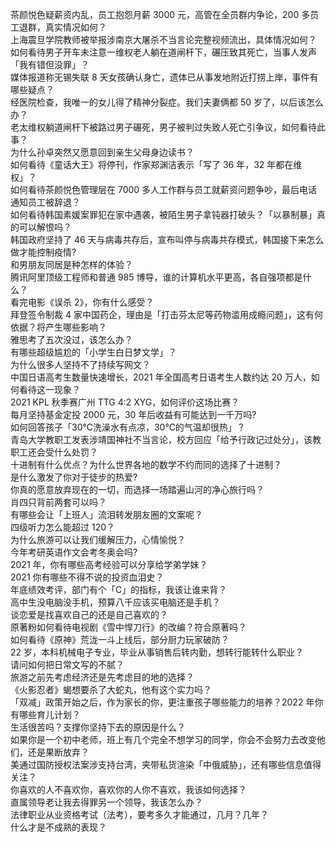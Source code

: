 茶颜悦色疑薪资内乱，员工抱怨月薪 3000 元，高管在全员群内争论，200 多员工退群，真实情况如何？  
上海震旦学院教师被举报涉南京大屠杀不当言论完整视频流出，具体情况如何？  
如何看待男子开车未注意一维权老人躺在道闸杆下，碾压致其死亡，当事人发声「我有错但没罪」？  
媒体报道称无锡失联 8 天女孩确认身亡，遗体已从事发地附近打捞上岸，事件有哪些疑点？  
经医院检查，我唯一的女儿得了精神分裂症。我们夫妻俩都 50 岁了，以后该怎么办？  
老太维权躺道闸杆下被路过男子碾死，男子被判过失致人死亡引争议，如何看待此事？  
为什么孙卓突然又愿意回到亲生父母身边读书？  
如何看待《童话大王》将停刊，作家郑渊洁表示「写了 36 年，32 年都在维权」？  
如何看待茶颜悦色管理层在 7000 多人工作群与员工就薪资问题争吵，最后电话通知员工被辞退？  
如何看待韩国素媛案罪犯在家中遇袭，被陌生男子拿钝器打破头？「以暴制暴」真的可以解恨吗？  
韩国政府坚持了 46 天与病毒共存后，宣布叫停与病毒共存模式，韩国接下来怎么做才能控制疫情?  
和男朋友同居是种怎样的体验？  
腾讯阿里顶级工程师和普通 985 博导，谁的计算机水平更高，各自强项都是什么？  
看完电影《误杀 2》，你有什么感受？  
拜登签令制裁 4 家中国药企，理由是「打击芬太尼等药物滥用成瘾问题」，这有何依据？将产生哪些影响？  
雅思考了五次没过，该怎么办？  
有哪些超级尴尬的「小学生白日梦文学」？  
为什么很多人坚持不了持续写网文？  
中国日语高考生数量快速增长，2021 年全国高考日语考生人数约达 20 万人，如何看待这一现象？  
2021 KPL 秋季赛广州 TTG 4:2 XYG，如何评价这场比赛？  
每月坚持基金定投 2000 元，30 年后收益有可能达到一千万吗?  
如何回答孩子「30℃洗澡水有点凉，30℃的气温却很热」？  
青岛大学教职工发表涉靖国神社不当言论，校方回应「给予行政记过处分」，该教职工还会受什么处罚？  
十进制有什么优点？为什么世界各地的数学不约而同的选择了十进制？  
是什么激发了你对于徒步的热爱?  
你真的愿意放弃现在的一切，而选择一场踏遍山河的净心旅行吗？  
肖四只背前两套可以吗？  
有哪些会让「上班人」流泪转发朋友圈的文案呢？  
四级听力怎么能超过 120？  
为什么旅游可以让我们缓解压力，心情愉悦？  
今年考研英语作文会考冬奥会吗?  
2021 年，你有哪些高考经验可以分享给学弟学妹？  
2021 你有哪些不得不说的投资血泪史？  
年底绩效考评，部门有个「C」的指标，我该让谁来背？  
高中生没电脑没手机，预算八千应该买电脑还是手机？  
谈恋爱是找喜欢自己的还是自己喜欢的？  
原著粉如何看待电视剧《雪中悍刀行》的改编？符合原著吗？  
如何看待《原神》荒泷一斗上线后，部分厨力玩家破防？  
22 岁，本科机械电子专业，毕业从事销售后转内勤，想转行能转什么职业？  
请问如何把日常文写的不腻？  
旅游之前先考虑经济还是先考虑目的地的选择？  
《火影忍者》蝎想要杀了大蛇丸，他有这个实力吗？  
「双减」政策开始之后，作为家长的你，更注重孩子哪些能力的培养？2022 年你有哪些育儿计划？  
生活很苦吗？支撑你坚持下去的原因是什么？  
如果你是一个初中老师，班上有几个完全不想学习的同学，你会不会努力去改变他们，还是果断放弃？  
美通过国防授权法案涉支持台湾，夹带私货渲染「中俄威胁」，还有哪些信息值得关注？  
你喜欢的人不喜欢你，喜欢你的人你不喜欢，我该如何选择？  
直属领导老让我去得罪另一个领导，我该怎么办？  
法律职业从业资格考试（法考），要考多久才能通过，几月？几年？  
什么才是不成熟的表现？  

